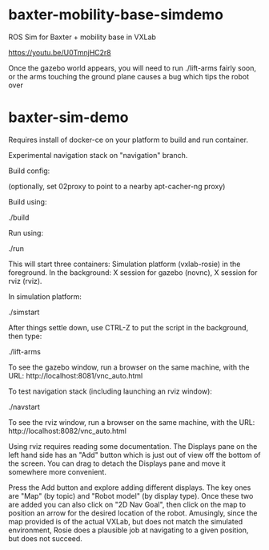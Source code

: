 # baxter-mobility-base-simdemo
ROS Sim for Baxter + mobility base in VXLab

https://youtu.be/U0TmnjHC2r8

Once the gazebo world appears, you will need to run ./lift-arms fairly soon, or the arms touching the ground plane causes a bug which tips the robot over

# baxter-sim-demo

Requires install of docker-ce on your platform to build and run container.

Experimental navigation stack on "navigation" branch.

Build config:

(optionally, set 02proxy to point to a nearby apt-cacher-ng proxy)

Build using:

./build

Run using:

./run

This will start three containers: Simulation platform (vxlab-rosie) in the foreground. In the background: X session for gazebo (novnc), X session for rviz (rviz).

In simulation platform:

./simstart

After things settle down, use CTRL-Z to put the script in the background, then type:

./lift-arms

To see the gazebo window, run a browser on the same machine, with the URL: http://localhost:8081/vnc_auto.html

To test navigation stack (including launching an rviz window):

./navstart

To see the rviz window, run a browser on the same machine, with the URL: http://localhost:8082/vnc_auto.html

Using rviz requires reading some documentation. The Displays pane on the left hand side has an "Add" button which is just out of view off the bottom of the screen. You can drag to detach the Displays pane and move it somewhere more convenient.

Press the Add button and explore adding different displays. The key ones are "Map" (by topic) and "Robot model" (by display type). Once these two are added you can also click on "2D Nav Goal", then click on the map to position an arrow for the desired location of the robot. Amusingly, since the map provided is of the actual VXLab, but does not match the simulated environment, Rosie does a plausible job at navigating to a given position, but does not succeed.

